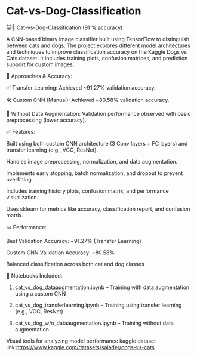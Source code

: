 # Cat-vs-Dog-Classification
🐱🐶 Cat-vs-Dog-Classification (91 % accuracy)

A CNN-based binary image classifier built using TensorFlow to distinguish between cats and dogs. The project explores different model architectures and techniques to improve classification accuracy on the Kaggle Dogs vs Cats dataset. It includes training plots, confusion matrices, and prediction support for custom images.

📌 Approaches & Accuracy:

✅ Transfer Learning: Achieved ~91.27% validation accuracy.

🛠 Custom CNN (Manual): Achieved ~80.58% validation accuracy.

🚫 Without Data Augmentation: Validation performance observed with basic preprocessing (lower accuracy).


✅ Features:

Built using both custom CNN architecture (3 Conv layers + FC layers) and transfer learning (e.g., VGG, ResNet).

Handles image preprocessing, normalization, and data augmentation.

Implements early stopping, batch normalization, and dropout to prevent overfitting.

Includes training history plots, confusion matrix, and performance visualization.

Uses sklearn for metrics like accuracy, classification report, and confusion matrix.

📊 Performance:

Best Validation Accuracy: ~91.27% (Transfer Learning)

Custom CNN Validation Accuracy: ~80.58%

Balanced classification across both cat and dog classes

📁 Notebooks Included:

1. cat_vs_dog_dataaugmentation.ipynb – Training with data augmentation using a custom CNN


2. cat_vs_dog_transferlearning.ipynb – Training using transfer learning (e.g., VGG, ResNet)


3. cat_vs_dog_w/o_dataaugmentation.ipynb – Training without data augmentation





Visual tools for analyzing model performance
kaggle dataset link:https://www.kaggle.com/datasets/salader/dogs-vs-cats
